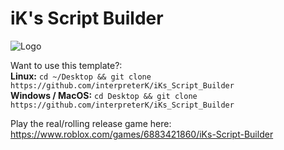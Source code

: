# iK's Script Builder
![Logo](https://tr.rbxcdn.com/b54822a94b0cc2300ba841b275d6410c/150/150/Image/Jpeg)

Want to use this template?: <br>
**Linux:** `cd ~/Desktop && git clone https://github.com/interpreterK/iKs_Script_Builder` <br>
**Windows / MacOS:** `cd Desktop && git clone https://github.com/interpreterK/iKs_Script_Builder` <br>

Play the real/rolling release game here: https://www.roblox.com/games/6883421860/iKs-Script-Builder
